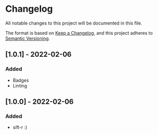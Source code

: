 # Changelog

All notable changes to this project will be documented in this file.

The format is based on [Keep a Changelog](https://keepachangelog.com/en/1.0.0/),
and this project adheres to [Semantic Versioning](https://semver.org/spec/v2.0.0.html).

## [1.0.1] - 2022-02-06

### Added

- Badges
- Linting

## [1.0.0] - 2022-02-06

### Added

- sift-r :)
